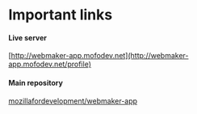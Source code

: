 # Important links

#### Live server
[http://webmaker-app.mofodev.net](http://webmaker-app.mofodev.net/profile)

#### Main repository
[mozillafordevelopment/webmaker-app](https://github.com/mozillafordevelopment/webmaker-app)
